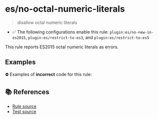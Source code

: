 # es/no-octal-numeric-literals
> disallow octal numeric literals

- ✅ The following configurations enable this rule: `plugin:es/no-new-in-es2015`, `plugin:es/restrict-to-es3`, and `plugin:es/restrict-to-es5`

This rule reports ES2015 octal numeric literals as errors.

## Examples

⛔ Examples of **incorrect** code for this rule:

<eslint-playground type="bad" code="/*eslint es/no-octal-numeric-literals: error */
let a = 0o123
" />

## 📚 References

- [Rule source](https://github.com/mysticatea/eslint-plugin-es/blob/v4.0.0/lib/rules/no-octal-numeric-literals.js)
- [Test source](https://github.com/mysticatea/eslint-plugin-es/blob/v4.0.0/tests/lib/rules/no-octal-numeric-literals.js)

